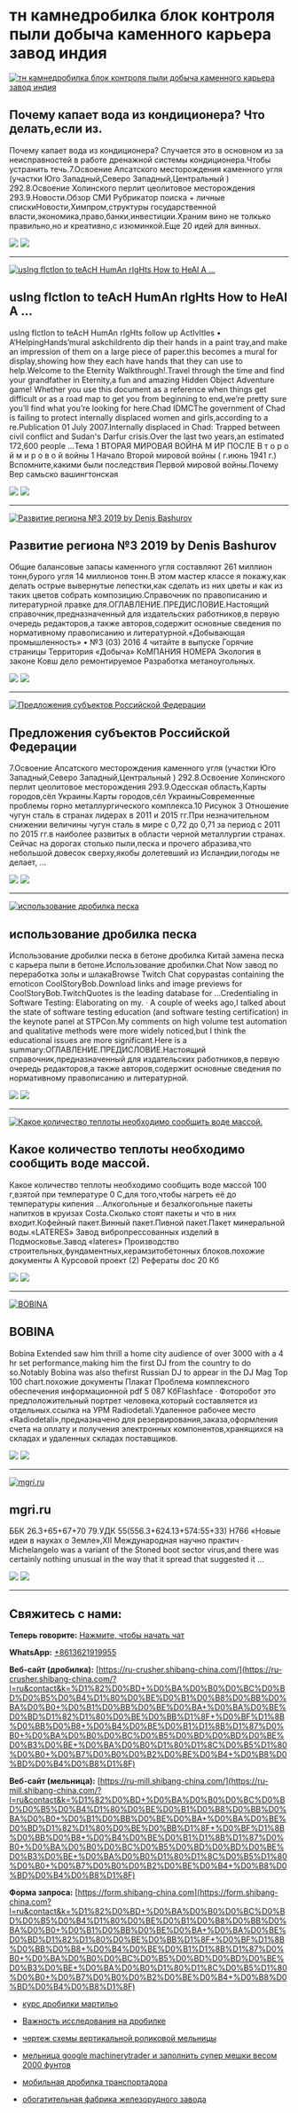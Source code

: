 # тн камнедробилка блок контроля пыли добыча каменного карьера завод индия

<a href="https://swt.shibang-china.com/?l=ru&img&k=%D1%82%D0%BD+%D0%BA%D0%B0%D0%BC%D0%BD%D0%B5%D0%B4%D1%80%D0%BE%D0%B1%D0%B8%D0%BB%D0%BA%D0%B0+%D0%B1%D0%BB%D0%BE%D0%BA+%D0%BA%D0%BE%D0%BD%D1%82%D1%80%D0%BE%D0%BB%D1%8F+%D0%BF%D1%8B%D0%BB%D0%B8+%D0%B4%D0%BE%D0%B1%D1%8B%D1%87%D0%B0+%D0%BA%D0%B0%D0%BC%D0%B5%D0%BD%D0%BD%D0%BE%D0%B3%D0%BE+%D0%BA%D0%B0%D1%80%D1%8C%D0%B5%D1%80%D0%B0+%D0%B7%D0%B0%D0%B2%D0%BE%D0%B4+%D0%B8%D0%BD%D0%B4%D0%B8%D1%8F" target="_blank">![тн камнедробилка блок контроля пыли добыча каменного карьера завод индия](http://static.shibang-china.com/all-800x300/1042.jpg)</a>

## Почему капает вода из кондиционера? Что делать,если из.
Почему капает вода из кондиционера? Случается это в основном из за неисправностей в работе дренажной системы кондиционера.Чтобы устранить течь.7.Освоение Апсатского месторождения каменного угля (участки Юго Западный,Северо Западный,Центральный ) 292.8.Освоение Холинского перлит цеолитовое месторождения 293.9.Новости.Обзор СМИ Рубрикатор поиска + личные спискиНовости,Химпром,структуры государственной власти,экономика,право,банки,инвестиции.Храним вино не толкько правильно,но и креативно,с изюминкой.Еще 20 идей для винных.


<a href="https://whatsapp.shibangsoft.com/WhatsApp.php" target="_blank" title="WhatsApp">![](http://static.shibang-china.com/icon/whatsapp.png)</a> <a href="https://swt.shibang-china.com/?l=ru&icon&k=%D1%82%D0%BD+%D0%BA%D0%B0%D0%BC%D0%BD%D0%B5%D0%B4%D1%80%D0%BE%D0%B1%D0%B8%D0%BB%D0%BA%D0%B0+%D0%B1%D0%BB%D0%BE%D0%BA+%D0%BA%D0%BE%D0%BD%D1%82%D1%80%D0%BE%D0%BB%D1%8F+%D0%BF%D1%8B%D0%BB%D0%B8+%D0%B4%D0%BE%D0%B1%D1%8B%D1%87%D0%B0+%D0%BA%D0%B0%D0%BC%D0%B5%D0%BD%D0%BD%D0%BE%D0%B3%D0%BE+%D0%BA%D0%B0%D1%80%D1%8C%D0%B5%D1%80%D0%B0+%D0%B7%D0%B0%D0%B2%D0%BE%D0%B4+%D0%B8%D0%BD%D0%B4%D0%B8%D1%8F" target="_blank">![](http://static.shibang-china.com/icon/chat-ru.png)</a>

---

<a href="https://swt.shibang-china.com/?l=ru&img&k=%D1%82%D0%BD+%D0%BA%D0%B0%D0%BC%D0%BD%D0%B5%D0%B4%D1%80%D0%BE%D0%B1%D0%B8%D0%BB%D0%BA%D0%B0+%D0%B1%D0%BB%D0%BE%D0%BA+%D0%BA%D0%BE%D0%BD%D1%82%D1%80%D0%BE%D0%BB%D1%8F+%D0%BF%D1%8B%D0%BB%D0%B8+%D0%B4%D0%BE%D0%B1%D1%8B%D1%87%D0%B0+%D0%BA%D0%B0%D0%BC%D0%B5%D0%BD%D0%BD%D0%BE%D0%B3%D0%BE+%D0%BA%D0%B0%D1%80%D1%8C%D0%B5%D1%80%D0%B0+%D0%B7%D0%B0%D0%B2%D0%BE%D0%B4+%D0%B8%D0%BD%D0%B4%D0%B8%D1%8F" target="_blank">![usIng fIctIon to teAcH HumAn rIgHts How to HeAl A …](http://static.shibang-china.com/all-800x300/18.jpg)</a>

## usIng fIctIon to teAcH HumAn rIgHts How to HeAl A …
usIng fIctIon to teAcH HumAn rIgHts follow up ActIvItIes • A‘HelpingHands’mural askchildrento dip their hands in a paint tray,and make an impression of them on a large piece of paper.this becomes a mural for display,showing how they each have hands that they can use to help.Welcome to the Eternity Walkthrough!.Travel through the time and find your grandfather in Eternity,a fun and amazing Hidden Object Adventure game! Whether you use this document as a reference when things get difficult or as a road map to get you from beginning to end,we’re pretty sure you’ll find what you’re looking for here.Chad IDMCThe government of Chad is failing to protect internally displaced women and girls,according to a re.Publication 01 July 2007.Internally displaced in Chad: Trapped between civil conflict and Sudan's Darfur crisis.Over the last two years,an estimated 172,600 people …Тема 1 ВТОРАЯ МИРОВАЯ ВОЙНА М ИР ПОСЛЕ В т о р о й м и р о в о й войны 1 Начало Второй мировой войны ( г.июнь 1941 г.) Вспомните,какими были последствия Первой мировой войны.Почему Вер самьско вашингтонская


<a href="https://whatsapp.shibangsoft.com/WhatsApp.php" target="_blank" title="WhatsApp">![](http://static.shibang-china.com/icon/whatsapp.png)</a> <a href="https://swt.shibang-china.com/?l=ru&icon&k=%D1%82%D0%BD+%D0%BA%D0%B0%D0%BC%D0%BD%D0%B5%D0%B4%D1%80%D0%BE%D0%B1%D0%B8%D0%BB%D0%BA%D0%B0+%D0%B1%D0%BB%D0%BE%D0%BA+%D0%BA%D0%BE%D0%BD%D1%82%D1%80%D0%BE%D0%BB%D1%8F+%D0%BF%D1%8B%D0%BB%D0%B8+%D0%B4%D0%BE%D0%B1%D1%8B%D1%87%D0%B0+%D0%BA%D0%B0%D0%BC%D0%B5%D0%BD%D0%BD%D0%BE%D0%B3%D0%BE+%D0%BA%D0%B0%D1%80%D1%8C%D0%B5%D1%80%D0%B0+%D0%B7%D0%B0%D0%B2%D0%BE%D0%B4+%D0%B8%D0%BD%D0%B4%D0%B8%D1%8F" target="_blank">![](http://static.shibang-china.com/icon/chat-ru.png)</a>

---

<a href="https://swt.shibang-china.com/?l=ru&img&k=%D1%82%D0%BD+%D0%BA%D0%B0%D0%BC%D0%BD%D0%B5%D0%B4%D1%80%D0%BE%D0%B1%D0%B8%D0%BB%D0%BA%D0%B0+%D0%B1%D0%BB%D0%BE%D0%BA+%D0%BA%D0%BE%D0%BD%D1%82%D1%80%D0%BE%D0%BB%D1%8F+%D0%BF%D1%8B%D0%BB%D0%B8+%D0%B4%D0%BE%D0%B1%D1%8B%D1%87%D0%B0+%D0%BA%D0%B0%D0%BC%D0%B5%D0%BD%D0%BD%D0%BE%D0%B3%D0%BE+%D0%BA%D0%B0%D1%80%D1%8C%D0%B5%D1%80%D0%B0+%D0%B7%D0%B0%D0%B2%D0%BE%D0%B4+%D0%B8%D0%BD%D0%B4%D0%B8%D1%8F" target="_blank">![Развитие региона №3 2019 by Denis Bashurov](http://static.shibang-china.com/all-800x300/184.jpg)</a>

## Развитие региона №3 2019 by Denis Bashurov
Общие балансовые запасы каменного угля составляют 261 миллион тонн,бурого угля 14 миллионов тонн.В этом мастер классе я покажу,как делать острые вывернутые лепестки,как сделать из них цветы и как из таких цветов собрать композицию.Справочник по правописанию и литературной правке для.ОГЛАВЛЕНИЕ.ПРЕДИСЛОВИЕ.Настоящий справочник,предназначенный для издательских работников,в первую очередь редакторов,а также авторов,содержит основные сведения по нормативному правописанию и литературной.&#171;Добывающая промышленность&#187; • №3 (03) 2016 4 читайте в выпуске Горячие страницы Территория &#171;Добыча&#187; КоМПАНИЯ НОМЕРА Экология в законе Ковш дело ремонтируемое Разработка метаноугольных.


<a href="https://whatsapp.shibangsoft.com/WhatsApp.php" target="_blank" title="WhatsApp">![](http://static.shibang-china.com/icon/whatsapp.png)</a> <a href="https://swt.shibang-china.com/?l=ru&icon&k=%D1%82%D0%BD+%D0%BA%D0%B0%D0%BC%D0%BD%D0%B5%D0%B4%D1%80%D0%BE%D0%B1%D0%B8%D0%BB%D0%BA%D0%B0+%D0%B1%D0%BB%D0%BE%D0%BA+%D0%BA%D0%BE%D0%BD%D1%82%D1%80%D0%BE%D0%BB%D1%8F+%D0%BF%D1%8B%D0%BB%D0%B8+%D0%B4%D0%BE%D0%B1%D1%8B%D1%87%D0%B0+%D0%BA%D0%B0%D0%BC%D0%B5%D0%BD%D0%BD%D0%BE%D0%B3%D0%BE+%D0%BA%D0%B0%D1%80%D1%8C%D0%B5%D1%80%D0%B0+%D0%B7%D0%B0%D0%B2%D0%BE%D0%B4+%D0%B8%D0%BD%D0%B4%D0%B8%D1%8F" target="_blank">![](http://static.shibang-china.com/icon/chat-ru.png)</a>

---

<a href="https://swt.shibang-china.com/?l=ru&img&k=%D1%82%D0%BD+%D0%BA%D0%B0%D0%BC%D0%BD%D0%B5%D0%B4%D1%80%D0%BE%D0%B1%D0%B8%D0%BB%D0%BA%D0%B0+%D0%B1%D0%BB%D0%BE%D0%BA+%D0%BA%D0%BE%D0%BD%D1%82%D1%80%D0%BE%D0%BB%D1%8F+%D0%BF%D1%8B%D0%BB%D0%B8+%D0%B4%D0%BE%D0%B1%D1%8B%D1%87%D0%B0+%D0%BA%D0%B0%D0%BC%D0%B5%D0%BD%D0%BD%D0%BE%D0%B3%D0%BE+%D0%BA%D0%B0%D1%80%D1%8C%D0%B5%D1%80%D0%B0+%D0%B7%D0%B0%D0%B2%D0%BE%D0%B4+%D0%B8%D0%BD%D0%B4%D0%B8%D1%8F" target="_blank">![Предложения субъектов Российской Федерации](http://static.shibang-china.com/all-800x300/1451.jpg)</a>

## Предложения субъектов Российской Федерации
7.Освоение Апсатского месторождения каменного угля (участки Юго Западный,Северо Западный,Центральный ) 292.8.Освоение Холинского перлит цеолитовое месторождения 293.9.Одесская область,Карты городов,сёл Украины.Карты городов,сёл УкраиныСовременные проблемы горно металлургического комплекса.10 Рисунок 3 Отношение чугун сталь в странах лидерах в 2011 и 2015 гг.При незначительном снижении величины чугун сталь в мире с 0,72 до 0,71 за период с 2011 по 2015 гг.в наиболее развитых в области черной металлургии странах. Сейчас на дорогах столько пыли,песка и прочего абразива,что небольшой довесок сверху,якобы долетевший из Исландии,погоды не делает, …


<a href="https://whatsapp.shibangsoft.com/WhatsApp.php" target="_blank" title="WhatsApp">![](http://static.shibang-china.com/icon/whatsapp.png)</a> <a href="https://swt.shibang-china.com/?l=ru&icon&k=%D1%82%D0%BD+%D0%BA%D0%B0%D0%BC%D0%BD%D0%B5%D0%B4%D1%80%D0%BE%D0%B1%D0%B8%D0%BB%D0%BA%D0%B0+%D0%B1%D0%BB%D0%BE%D0%BA+%D0%BA%D0%BE%D0%BD%D1%82%D1%80%D0%BE%D0%BB%D1%8F+%D0%BF%D1%8B%D0%BB%D0%B8+%D0%B4%D0%BE%D0%B1%D1%8B%D1%87%D0%B0+%D0%BA%D0%B0%D0%BC%D0%B5%D0%BD%D0%BD%D0%BE%D0%B3%D0%BE+%D0%BA%D0%B0%D1%80%D1%8C%D0%B5%D1%80%D0%B0+%D0%B7%D0%B0%D0%B2%D0%BE%D0%B4+%D0%B8%D0%BD%D0%B4%D0%B8%D1%8F" target="_blank">![](http://static.shibang-china.com/icon/chat-ru.png)</a>

---

<a href="https://swt.shibang-china.com/?l=ru&img&k=%D1%82%D0%BD+%D0%BA%D0%B0%D0%BC%D0%BD%D0%B5%D0%B4%D1%80%D0%BE%D0%B1%D0%B8%D0%BB%D0%BA%D0%B0+%D0%B1%D0%BB%D0%BE%D0%BA+%D0%BA%D0%BE%D0%BD%D1%82%D1%80%D0%BE%D0%BB%D1%8F+%D0%BF%D1%8B%D0%BB%D0%B8+%D0%B4%D0%BE%D0%B1%D1%8B%D1%87%D0%B0+%D0%BA%D0%B0%D0%BC%D0%B5%D0%BD%D0%BD%D0%BE%D0%B3%D0%BE+%D0%BA%D0%B0%D1%80%D1%8C%D0%B5%D1%80%D0%B0+%D0%B7%D0%B0%D0%B2%D0%BE%D0%B4+%D0%B8%D0%BD%D0%B4%D0%B8%D1%8F" target="_blank">![использование дробилка песка](http://static.shibang-china.com/all-800x300/131.jpg)</a>

## использование дробилка песка
Использование дробилки песка в бетоне дробилка Китай замена песка с карьера пыли в бетоне.Использование дробилки.Chat Now завод по переработка золы и шлакаBrowse Twitch Chat copypastas containing the emoticon CoolStoryBob.Download links and image previews for CoolStoryBob.TwitchQuotes is the leading database for …Credentialing in Software Testing: Elaborating on my.&nbsp;&#0183;&#32;A couple of weeks ago,I talked about the state of software testing education (and software testing certification) in the keynote panel at STPCon.My comments on high volume test automation and qualitative methods were more widely noticed,but I think the educational issues are more significant.Here is a summary:ОГЛАВЛЕНИЕ.ПРЕДИСЛОВИЕ.Настоящий справочник,предназначенный для издательских работников,в первую очередь редакторов,а также авторов,содержит основные сведения по нормативному правописанию и литературной.


<a href="https://whatsapp.shibangsoft.com/WhatsApp.php" target="_blank" title="WhatsApp">![](http://static.shibang-china.com/icon/whatsapp.png)</a> <a href="https://swt.shibang-china.com/?l=ru&icon&k=%D1%82%D0%BD+%D0%BA%D0%B0%D0%BC%D0%BD%D0%B5%D0%B4%D1%80%D0%BE%D0%B1%D0%B8%D0%BB%D0%BA%D0%B0+%D0%B1%D0%BB%D0%BE%D0%BA+%D0%BA%D0%BE%D0%BD%D1%82%D1%80%D0%BE%D0%BB%D1%8F+%D0%BF%D1%8B%D0%BB%D0%B8+%D0%B4%D0%BE%D0%B1%D1%8B%D1%87%D0%B0+%D0%BA%D0%B0%D0%BC%D0%B5%D0%BD%D0%BD%D0%BE%D0%B3%D0%BE+%D0%BA%D0%B0%D1%80%D1%8C%D0%B5%D1%80%D0%B0+%D0%B7%D0%B0%D0%B2%D0%BE%D0%B4+%D0%B8%D0%BD%D0%B4%D0%B8%D1%8F" target="_blank">![](http://static.shibang-china.com/icon/chat-ru.png)</a>

---

<a href="https://swt.shibang-china.com/?l=ru&img&k=%D1%82%D0%BD+%D0%BA%D0%B0%D0%BC%D0%BD%D0%B5%D0%B4%D1%80%D0%BE%D0%B1%D0%B8%D0%BB%D0%BA%D0%B0+%D0%B1%D0%BB%D0%BE%D0%BA+%D0%BA%D0%BE%D0%BD%D1%82%D1%80%D0%BE%D0%BB%D1%8F+%D0%BF%D1%8B%D0%BB%D0%B8+%D0%B4%D0%BE%D0%B1%D1%8B%D1%87%D0%B0+%D0%BA%D0%B0%D0%BC%D0%B5%D0%BD%D0%BD%D0%BE%D0%B3%D0%BE+%D0%BA%D0%B0%D1%80%D1%8C%D0%B5%D1%80%D0%B0+%D0%B7%D0%B0%D0%B2%D0%BE%D0%B4+%D0%B8%D0%BD%D0%B4%D0%B8%D1%8F" target="_blank">![Какое количество теплоты необходимо сообщить воде массой.](http://static.shibang-china.com/all-800x300/155.jpg)</a>

## Какое количество теплоты необходимо сообщить воде массой.
Какое количество теплоты необходимо сообщить воде массой 100 г,взятой при температуре 0 С,для того,чтобы нагреть её до температуры кипения …Алкогольные и безалкогольные пакеты напитков в круизах Costa.Сколько стоят пакеты и что в них входит.Кофейный пакет.Винный пакет.Пивной пакет.Пакет минеральной воды.&#171;LATERES&#187; Завод вибропрессованных изделий в Подмосковье.Завод &#171;lateres&#187; Производство строительных,фундаментных,керамзитобетонных блоков.похожие документы А Курсовой проект (2) Рефераты doc 20 Кб


<a href="https://whatsapp.shibangsoft.com/WhatsApp.php" target="_blank" title="WhatsApp">![](http://static.shibang-china.com/icon/whatsapp.png)</a> <a href="https://swt.shibang-china.com/?l=ru&icon&k=%D1%82%D0%BD+%D0%BA%D0%B0%D0%BC%D0%BD%D0%B5%D0%B4%D1%80%D0%BE%D0%B1%D0%B8%D0%BB%D0%BA%D0%B0+%D0%B1%D0%BB%D0%BE%D0%BA+%D0%BA%D0%BE%D0%BD%D1%82%D1%80%D0%BE%D0%BB%D1%8F+%D0%BF%D1%8B%D0%BB%D0%B8+%D0%B4%D0%BE%D0%B1%D1%8B%D1%87%D0%B0+%D0%BA%D0%B0%D0%BC%D0%B5%D0%BD%D0%BD%D0%BE%D0%B3%D0%BE+%D0%BA%D0%B0%D1%80%D1%8C%D0%B5%D1%80%D0%B0+%D0%B7%D0%B0%D0%B2%D0%BE%D0%B4+%D0%B8%D0%BD%D0%B4%D0%B8%D1%8F" target="_blank">![](http://static.shibang-china.com/icon/chat-ru.png)</a>

---

<a href="https://swt.shibang-china.com/?l=ru&img&k=%D1%82%D0%BD+%D0%BA%D0%B0%D0%BC%D0%BD%D0%B5%D0%B4%D1%80%D0%BE%D0%B1%D0%B8%D0%BB%D0%BA%D0%B0+%D0%B1%D0%BB%D0%BE%D0%BA+%D0%BA%D0%BE%D0%BD%D1%82%D1%80%D0%BE%D0%BB%D1%8F+%D0%BF%D1%8B%D0%BB%D0%B8+%D0%B4%D0%BE%D0%B1%D1%8B%D1%87%D0%B0+%D0%BA%D0%B0%D0%BC%D0%B5%D0%BD%D0%BD%D0%BE%D0%B3%D0%BE+%D0%BA%D0%B0%D1%80%D1%8C%D0%B5%D1%80%D0%B0+%D0%B7%D0%B0%D0%B2%D0%BE%D0%B4+%D0%B8%D0%BD%D0%B4%D0%B8%D1%8F" target="_blank">![BOBINA](http://static.shibang-china.com/all-800x300/211.jpg)</a>

## BOBINA
Bobina Extended saw him thrill a home city audience of over 3000 with a 4 hr set performance,making him the first DJ from the country to do so.Notably Bobina was also thefirst Russian DJ to appear in the DJ Mag Top 100 chart.похожие документы Плакат Проблема комплексного обеспечения информационной pdf 5 087 КбFlashface&nbsp;&#0183;&#32;Фоторобот это предположительный портрет человека,который составляется из отдельных.ссылка на УРМ Radiodetali.Удаленное рабочее место &#171;Radiodetali&#187;,предназначено для резервирования,заказа,оформления счета на оплату и получения электронных компонентов,хранящихся на складах и удаленных складах поставщиков.


<a href="https://whatsapp.shibangsoft.com/WhatsApp.php" target="_blank" title="WhatsApp">![](http://static.shibang-china.com/icon/whatsapp.png)</a> <a href="https://swt.shibang-china.com/?l=ru&icon&k=%D1%82%D0%BD+%D0%BA%D0%B0%D0%BC%D0%BD%D0%B5%D0%B4%D1%80%D0%BE%D0%B1%D0%B8%D0%BB%D0%BA%D0%B0+%D0%B1%D0%BB%D0%BE%D0%BA+%D0%BA%D0%BE%D0%BD%D1%82%D1%80%D0%BE%D0%BB%D1%8F+%D0%BF%D1%8B%D0%BB%D0%B8+%D0%B4%D0%BE%D0%B1%D1%8B%D1%87%D0%B0+%D0%BA%D0%B0%D0%BC%D0%B5%D0%BD%D0%BD%D0%BE%D0%B3%D0%BE+%D0%BA%D0%B0%D1%80%D1%8C%D0%B5%D1%80%D0%B0+%D0%B7%D0%B0%D0%B2%D0%BE%D0%B4+%D0%B8%D0%BD%D0%B4%D0%B8%D1%8F" target="_blank">![](http://static.shibang-china.com/icon/chat-ru.png)</a>

---

<a href="https://swt.shibang-china.com/?l=ru&img&k=%D1%82%D0%BD+%D0%BA%D0%B0%D0%BC%D0%BD%D0%B5%D0%B4%D1%80%D0%BE%D0%B1%D0%B8%D0%BB%D0%BA%D0%B0+%D0%B1%D0%BB%D0%BE%D0%BA+%D0%BA%D0%BE%D0%BD%D1%82%D1%80%D0%BE%D0%BB%D1%8F+%D0%BF%D1%8B%D0%BB%D0%B8+%D0%B4%D0%BE%D0%B1%D1%8B%D1%87%D0%B0+%D0%BA%D0%B0%D0%BC%D0%B5%D0%BD%D0%BD%D0%BE%D0%B3%D0%BE+%D0%BA%D0%B0%D1%80%D1%8C%D0%B5%D1%80%D0%B0+%D0%B7%D0%B0%D0%B2%D0%BE%D0%B4+%D0%B8%D0%BD%D0%B4%D0%B8%D1%8F" target="_blank">![mgri.ru](http://static.shibang-china.com/all-800x300/809.jpg)</a>

## mgri.ru
ББК 26.3+65+67+70 79.УДК 55(556.3+624.13+574:55+33) Н766 &#171;Новые идеи в науках о Земле&#187;,XII Международная научно практич&nbsp;&#0183;&#32;Michelangelo was a variant of the Stoned boot sector virus,and there was certainly nothing unusual in the way that it spread that suggested it …

<a href="https://whatsapp.shibangsoft.com/WhatsApp.php" target="_blank" title="WhatsApp">![](http://static.shibang-china.com/icon/whatsapp.png)</a> <a href="https://swt.shibang-china.com/?l=ru&icon&k=%D1%82%D0%BD+%D0%BA%D0%B0%D0%BC%D0%BD%D0%B5%D0%B4%D1%80%D0%BE%D0%B1%D0%B8%D0%BB%D0%BA%D0%B0+%D0%B1%D0%BB%D0%BE%D0%BA+%D0%BA%D0%BE%D0%BD%D1%82%D1%80%D0%BE%D0%BB%D1%8F+%D0%BF%D1%8B%D0%BB%D0%B8+%D0%B4%D0%BE%D0%B1%D1%8B%D1%87%D0%B0+%D0%BA%D0%B0%D0%BC%D0%B5%D0%BD%D0%BD%D0%BE%D0%B3%D0%BE+%D0%BA%D0%B0%D1%80%D1%8C%D0%B5%D1%80%D0%B0+%D0%B7%D0%B0%D0%B2%D0%BE%D0%B4+%D0%B8%D0%BD%D0%B4%D0%B8%D1%8F" target="_blank">![](http://static.shibang-china.com/icon/chat-ru.png)</a>

---
## Свяжитесь с нами:

**Теперь говорите:** [Нажмите, чтобы начать чат](https://swt.shibang-china.com?l=ru&contact&k=%D1%82%D0%BD+%D0%BA%D0%B0%D0%BC%D0%BD%D0%B5%D0%B4%D1%80%D0%BE%D0%B1%D0%B8%D0%BB%D0%BA%D0%B0+%D0%B1%D0%BB%D0%BE%D0%BA+%D0%BA%D0%BE%D0%BD%D1%82%D1%80%D0%BE%D0%BB%D1%8F+%D0%BF%D1%8B%D0%BB%D0%B8+%D0%B4%D0%BE%D0%B1%D1%8B%D1%87%D0%B0+%D0%BA%D0%B0%D0%BC%D0%B5%D0%BD%D0%BD%D0%BE%D0%B3%D0%BE+%D0%BA%D0%B0%D1%80%D1%8C%D0%B5%D1%80%D0%B0+%D0%B7%D0%B0%D0%B2%D0%BE%D0%B4+%D0%B8%D0%BD%D0%B4%D0%B8%D1%8F)

**WhatsApp:**  [+8613621919955](https://whatsapp.shibangsoft.com/WhatsApp.php)

**Веб-сайт (дробилка):** [https://ru-crusher.shibang-china.com/](https://ru-crusher.shibang-china.com/?l=ru&contact&k=%D1%82%D0%BD+%D0%BA%D0%B0%D0%BC%D0%BD%D0%B5%D0%B4%D1%80%D0%BE%D0%B1%D0%B8%D0%BB%D0%BA%D0%B0+%D0%B1%D0%BB%D0%BE%D0%BA+%D0%BA%D0%BE%D0%BD%D1%82%D1%80%D0%BE%D0%BB%D1%8F+%D0%BF%D1%8B%D0%BB%D0%B8+%D0%B4%D0%BE%D0%B1%D1%8B%D1%87%D0%B0+%D0%BA%D0%B0%D0%BC%D0%B5%D0%BD%D0%BD%D0%BE%D0%B3%D0%BE+%D0%BA%D0%B0%D1%80%D1%8C%D0%B5%D1%80%D0%B0+%D0%B7%D0%B0%D0%B2%D0%BE%D0%B4+%D0%B8%D0%BD%D0%B4%D0%B8%D1%8F)

**Веб-сайт (мельница):** [https://ru-mill.shibang-china.com/](https://ru-mill.shibang-china.com/?l=ru&contact&k=%D1%82%D0%BD+%D0%BA%D0%B0%D0%BC%D0%BD%D0%B5%D0%B4%D1%80%D0%BE%D0%B1%D0%B8%D0%BB%D0%BA%D0%B0+%D0%B1%D0%BB%D0%BE%D0%BA+%D0%BA%D0%BE%D0%BD%D1%82%D1%80%D0%BE%D0%BB%D1%8F+%D0%BF%D1%8B%D0%BB%D0%B8+%D0%B4%D0%BE%D0%B1%D1%8B%D1%87%D0%B0+%D0%BA%D0%B0%D0%BC%D0%B5%D0%BD%D0%BD%D0%BE%D0%B3%D0%BE+%D0%BA%D0%B0%D1%80%D1%8C%D0%B5%D1%80%D0%B0+%D0%B7%D0%B0%D0%B2%D0%BE%D0%B4+%D0%B8%D0%BD%D0%B4%D0%B8%D1%8F)

**Форма запроса:** [https://form.shibang-china.com](https://form.shibang-china.com?l=ru&contact&k=%D1%82%D0%BD+%D0%BA%D0%B0%D0%BC%D0%BD%D0%B5%D0%B4%D1%80%D0%BE%D0%B1%D0%B8%D0%BB%D0%BA%D0%B0+%D0%B1%D0%BB%D0%BE%D0%BA+%D0%BA%D0%BE%D0%BD%D1%82%D1%80%D0%BE%D0%BB%D1%8F+%D0%BF%D1%8B%D0%BB%D0%B8+%D0%B4%D0%BE%D0%B1%D1%8B%D1%87%D0%B0+%D0%BA%D0%B0%D0%BC%D0%B5%D0%BD%D0%BD%D0%BE%D0%B3%D0%BE+%D0%BA%D0%B0%D1%80%D1%8C%D0%B5%D1%80%D0%B0+%D0%B7%D0%B0%D0%B2%D0%BE%D0%B4+%D0%B8%D0%BD%D0%B4%D0%B8%D1%8F)

* [курс дробилки мартильо](../125/%D0%BA%D1%83%D1%80%D1%81%20%D0%B4%D1%80%D0%BE%D0%B1%D0%B8%D0%BB%D0%BA%D0%B8%20%D0%BC%D0%B0%D1%80%D1%82%D0%B8%D0%BB%D1%8C%D0%BE.md)

* [Важность исследования на дробилке](../122/%D0%92%D0%B0%D0%B6%D0%BD%D0%BE%D1%81%D1%82%D1%8C%20%D0%B8%D1%81%D1%81%D0%BB%D0%B5%D0%B4%D0%BE%D0%B2%D0%B0%D0%BD%D0%B8%D1%8F%20%D0%BD%D0%B0%20%D0%B4%D1%80%D0%BE%D0%B1%D0%B8%D0%BB%D0%BA%D0%B5.md)

* [чертеж схемы вертикальной роликовой мельницы](../125/%D1%87%D0%B5%D1%80%D1%82%D0%B5%D0%B6%20%D1%81%D1%85%D0%B5%D0%BC%D1%8B%20%D0%B2%D0%B5%D1%80%D1%82%D0%B8%D0%BA%D0%B0%D0%BB%D1%8C%D0%BD%D0%BE%D0%B9%20%D1%80%D0%BE%D0%BB%D0%B8%D0%BA%D0%BE%D0%B2%D0%BE%D0%B9%20%D0%BC%D0%B5%D0%BB%D1%8C%D0%BD%D0%B8%D1%86%D1%8B.md)

* [мельница google machinerytrader и заполнить супер мешки весом 2000 фунтов](../123/%D0%BC%D0%B5%D0%BB%D1%8C%D0%BD%D0%B8%D1%86%D0%B0%20google%20machinerytrader%20%D0%B8%20%D0%B7%D0%B0%D0%BF%D0%BE%D0%BB%D0%BD%D0%B8%D1%82%D1%8C%20%D1%81%D1%83%D0%BF%D0%B5%D1%80%20%D0%BC%D0%B5%D1%88%D0%BA%D0%B8%20%D0%B2%D0%B5%D1%81%D0%BE%D0%BC%202000%20%D1%84%D1%83%D0%BD%D1%82%D0%BE%D0%B2.md)

* [мобильная дробилка транспортадора](../123/%D0%BC%D0%BE%D0%B1%D0%B8%D0%BB%D1%8C%D0%BD%D0%B0%D1%8F%20%D0%B4%D1%80%D0%BE%D0%B1%D0%B8%D0%BB%D0%BA%D0%B0%20%D1%82%D1%80%D0%B0%D0%BD%D1%81%D0%BF%D0%BE%D1%80%D1%82%D0%B0%D0%B4%D0%BE%D1%80%D0%B0.md)

* [обогатительная фабрика железорудного завода](../121/%D0%BE%D0%B1%D0%BE%D0%B3%D0%B0%D1%82%D0%B8%D1%82%D0%B5%D0%BB%D1%8C%D0%BD%D0%B0%D1%8F%20%D1%84%D0%B0%D0%B1%D1%80%D0%B8%D0%BA%D0%B0%20%D0%B6%D0%B5%D0%BB%D0%B5%D0%B7%D0%BE%D1%80%D1%83%D0%B4%D0%BD%D0%BE%D0%B3%D0%BE%20%D0%B7%D0%B0%D0%B2%D0%BE%D0%B4%D0%B0.md)